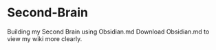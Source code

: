 # Second-Brain
Building my Second Brain using Obsidian.md
Download Obsidian.md to view my wiki more clearly.
